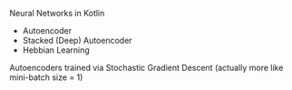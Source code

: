 Neural Networks in Kotlin


- Autoencoder
- Stacked (Deep) Autoencoder
- Hebbian Learning



Autoencoders trained via Stochastic Gradient Descent (actually more like mini-batch size = 1)

